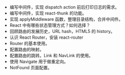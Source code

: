 * 编写中间件，实现 dispatch action 前后打印日志的需求。
* 编写中间件，实现 react-thunk 的功能。
* 实现 applyMiddleware 函数，整理目录结构，合并中间件。
* React 中有哪些状态管理方式？如何选择？
* 回顾路由的发展历史，URL hash，HTML5 的 history。
* 认识 React Router，安装 react-router
* Router 的基本使用。
* 配置路由的映射。
* 配置路由的跳转。Link 和 NavLink 的使用。
* 使用 Navigate 用于做重定向。
* NotFound 页面配置。